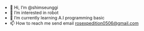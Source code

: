 - 👋 Hi, I’m @shimseunggi
- 👀 I’m interested in robot
- 🌱 I’m currently learning A.I programming basic
- 📫 How to reach me send email rosexpedition0506@gmail.com

<!---
shimseunggi/shimseunggi is a ✨ special ✨ repository because its `README.md` (this file) appears on your GitHub profile.
You can click the Preview link to take a look at your changes.
--->
